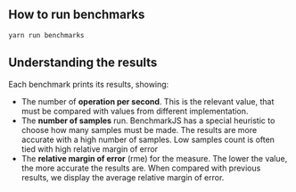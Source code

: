 ## How to run benchmarks

```
yarn run benchmarks
```

## Understanding the results

Each benchmark prints its results, showing:

- The number of **operation per second**. This is the relevant value, that must be compared with values from different implementation.
- The **number of samples** run. BenchmarkJS has a special heuristic to choose how many samples must be made. The results are more accurate with a high number of samples. Low samples count is often tied with high relative margin of error
- The **relative margin of error** (rme) for the measure. The lower the value, the more accurate the results are. When compared with previous results, we display the average relative margin of error.

